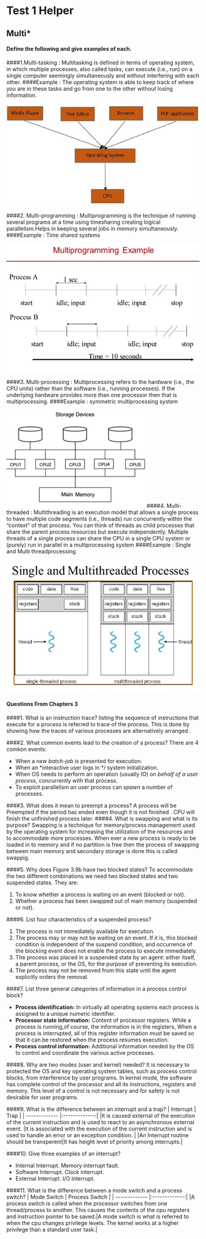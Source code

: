 # Test 1 Helper
## Multi\*
#### **Define the following and give examples of each.**

####1.Multi-tasking :
  Multitasking  is defined in terms of operating system, in which multiple processes, also called tasks, can execute (i.e., run) on a single computer seemingly simultaneously and without interfering with each other.
####Example :
  The operating system is able to keep track of where you are in these tasks and go from one to the other without losing information.
  
  ![image of multitasking](https://github.com/ashoknaidug/4103-102-OpSys-Gedela/blob/master/multitask.png)
 
####2. Multi-programming :
  Multiprogramming is the technique of running several programs at a time using timesharing creating logical parallelism.Helps in keeping several jobs in memory simultaneously.
####Example :
  Time shared systems 
  
  ![image of multiprogramming](https://github.com/ashoknaidug/4103-102-OpSys-Gedela/blob/master/multiprog.png)
  
####3. Multi-processing :
  Multiprocessing refers to the hardware (i.e., the CPU units) rather than the software (i.e., running processes). If the underlying hardware provides more than one processor then that is multiprocessing.
####Example : 
  symmetric multiprocessing system
  
   ![image of multiprocessing](https://github.com/ashoknaidug/4103-102-OpSys-Gedela/blob/master/multiproc.png)
####4. Multi-threaded :
  Multithreading is an execution model that allows a single process to have multiple code segments (i.e., threads) run concurrently within the “context” of that process. You can think of threads as child processes that share the parent process resources but execute independently. Multiple threads of a single process can share the CPU in a single CPU system or (purely) run in parallel in a multiprocessing system
####Example : 
  Single and Multi threadprocessing
  
  ![image of multiThreading](https://github.com/ashoknaidug/4103-102-OpSys-Gedela/blob/master/multithrd.png)
  
#### Questions From Chapters 3
####1. What is an instruction trace?
   listing the sequence of instructions that execute for a process is referred to  trace of the process. This is done by showing how the traces of various processes are alternatively arranged .

####2. What common events lead to the creation of a process?
  There are 4 comkon events:
- When a *new batch-job* is presented for execution.
- When an *interactive user logs in */ system initialization.
- When OS needs to perform an operation (usually IO) on *behalf of a user process*, concurrently with that process.
- To exploit parallelism an user process can *spawn* a number of processes.

####3. What does it mean to preempt a process?
  A process will be Preempted if the period has ended even though it is  not finished . CPU will finish the unfinished process later.
####4. What is swapping and what is its purpose?
  Swapping is a technique for memory/process management used by the operating system for increasing the utilization of the resources and to accommodate more processes.
  When ever a new process is ready to be loaded in to memory and if no partition is free then the process of swapping between main memory and secondary storage is done this is called swappig.
  
####5. Why does Figure 3.9b have two blocked states?
  To accommodate the two different combinations we need two blocked states and two suspended states. They are: 
1. To know whether a process is waiting on an event (blocked or not).
2. Whether a process has been swapped out of main memory (suspended or not). 

####6. List four characteristics of a suspended process?
  1. The process is not immediately available for execution.
  2. The process may or may not be waiting on an event. If it is, this blocked condition is independent of the suspend condition, and occurrence of the blocking event does not enable the process to execute immediately.
  3. The process was placed in a suspended state by an agent: either itself, a parent process, or the OS, for the purpose of preventing its execution.
  4. The process may not be removed from this state until the agent explicitly orders the removal.
  
####7. List three general categories of information in a process control block?
 - **Process identification:** In virtually all operating systems each process is assigned to a unique numeric identifier. 
 - **Processor state information:** Content of processor registers. While a process is running,of course, the information is in the registers, When a process is interrupted, all of this register information must be saved so that it can be restored when the process resumes execution. 
 - **Process control information:** Additional information needed by the OS to control and coordinate the various active processes.
 
####8. Why are two modes (user and kernel) needed?
  It is necessary to protected the OS and key operating system tables, such as process control blocks, from interference by user programs. In kernel mode, the software has complete control of the processor and all its instructions, registers and memory. This level of a control is not necessary and for safety is not desirable for user programs.

####9. What is the difference between an interrupt and a trap?
| Interrupt     | Trap        |
| ------------- |:-------------:|
|It is caused external of the execution of the current instruction and is used to react to an asynchronous external event.     |It is associated with the execution of the current instruction and is used to handle an error or an exception condition. |
|An Interrupt routine should be transperent|It has height level of priority among interrupts.|

####10. Give three examples of an interrupt?
  - Internal Interrupt. Memory interrupt fault.
  - Software Interrupt. Clock interrupt.
  - External Interrupt. I/O interrupt.

####11. What is the difference between a mode switch and a process switch?
| Mode Switch     | Process Switch |
| ------------- |:-------------:|
|A process switch is called when the processor switches from one thread/process to another. This causes the contents of the cpu registers and instruction pointer to be saved.|A mode switch is what is referred to when the cpu changes privilege levels. The kernel works at a higher privilege than a standard user task.|

